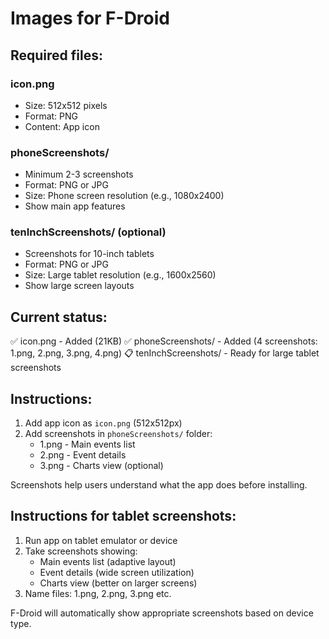 # Images for F-Droid

## Required files:

### icon.png
- Size: 512x512 pixels
- Format: PNG
- Content: App icon

### phoneScreenshots/
- Minimum 2-3 screenshots
- Format: PNG or JPG
- Size: Phone screen resolution (e.g., 1080x2400)
- Show main app features

### tenInchScreenshots/ (optional)
- Screenshots for 10-inch tablets
- Format: PNG or JPG
- Size: Large tablet resolution (e.g., 1600x2560)
- Show large screen layouts

## Current status:
✅ icon.png - Added (21KB)
✅ phoneScreenshots/ - Added (4 screenshots: 1.png, 2.png, 3.png, 4.png)
📋 tenInchScreenshots/ - Ready for large tablet screenshots

## Instructions:
1. Add app icon as `icon.png` (512x512px)
2. Add screenshots in `phoneScreenshots/` folder:
   - 1.png - Main events list
   - 2.png - Event details
   - 3.png - Charts view (optional)

Screenshots help users understand what the app does before installing.

## Instructions for tablet screenshots:
1. Run app on tablet emulator or device
2. Take screenshots showing:
   - Main events list (adaptive layout)
   - Event details (wide screen utilization)
   - Charts view (better on larger screens)
3. Name files: 1.png, 2.png, 3.png etc.

F-Droid will automatically show appropriate screenshots based on device type. 